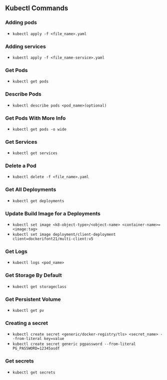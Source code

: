 ## Kubectl Commands

### Adding pods

- `kubectl apply -f <file_name>.yaml`

### Adding services

- `kubectl apply -f <file_name-service>.yaml`

### Get Pods

- `kubectl get pods`

### Describe Pods

- `kubectl describe pods <pod_name>(optional)`

### Get Pods With More Info

- `kubectl get pods -o wide`

### Get Services

- `kubectl get services`

### Delete a Pod

- `kubectl delete -f <file_name>.yaml`

### Get All Deployments

- `kubectl get deployments`

### Update Build Image for a Deployments

- `kubectl set image <k8-object-type>/<object-name> <container-name>=<image:tag>`
- `kubectl set image deployment/client-deployment client=dockerifont21/multi-client:v5`

### Get Logs

- `kubectl logs <pod_name>`

### Get Storage By Default

- `kubectl get storageclass`

### Get Persistent Volume

- `kubectl get pv`

### Creating a secret

- `kubectl create secret <generic/docker-registry/tls> <secret_name> --from-literal key=value`
- `kubectl create secret generic pgpassword --from-literal PG_PASSWORD=12345asdf` 

### Get secrets

- `kubectl get secrets`




